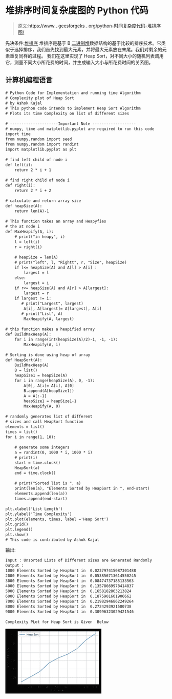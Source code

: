 # 堆排序时间复杂度图的 Python 代码

> 原文:[https://www . geesforgeks . org/python-时间复杂度代码-堆排序图/](https://www.geeksforgeeks.org/python-code-for-time-complexity-plot-of-heap-sort/)

先决条件:[堆排序](https://www.geeksforgeeks.org/heap-sort/)
堆排序是基于 B [二进制堆](https://www.geeksforgeeks.org/check-if-a-given-binary-tree-is-heap/)数据结构的基于比较的排序技术。它类似于选择排序，我们首先找到最大元素，并将最大元素放在末尾。我们对剩余的元素重复同样的过程。
我们在这里实现了 Heap Sort，对不同大小的随机列表调用它，测量不同大小所花费的时间，并生成输入大小与所花费时间的关系图。

## 计算机编程语言

```
# Python Code for Implementation and running time Algorithm
# Complexity plot of Heap Sort
# by Ashok Kajal
# This python code intends to implement Heap Sort Algorithm
# Plots its time Complexity on list of different sizes

# ---------------------Important Note -------------------
# numpy, time and matplotlib.pyplot are required to run this code
import time
from numpy.random import seed
from numpy.random import randint
import matplotlib.pyplot as plt

# find left child of node i
def left(i):
    return 2 * i + 1

# find right child of node i
def right(i):
    return 2 * i + 2

# calculate and return array size
def heapSize(A):
    return len(A)-1

# This function takes an array and Heapyfies
# the at node i
def MaxHeapify(A, i):
    # print("in heapy", i)
    l = left(i)
    r = right(i)

    # heapSize = len(A)
    # print("left", l, "Rightt", r, "Size", heapSize)
    if l<= heapSize(A) and A[l] > A[i] :
        largest = l
    else:
        largest = i
    if r<= heapSize(A) and A[r] > A[largest]:
        largest = r
    if largest != i:
       # print("Largest", largest)
        A[i], A[largest]= A[largest], A[i]
       # print("List", A)
        MaxHeapify(A, largest)

# this function makes a heapified array
def BuildMaxHeap(A):
    for i in range(int(heapSize(A)/2)-1, -1, -1):
        MaxHeapify(A, i)

# Sorting is done using heap of array
def HeapSort(A):
    BuildMaxHeap(A)
    B = list()
    heapSize1 = heapSize(A)
    for i in range(heapSize(A), 0, -1):
        A[0], A[i]= A[i], A[0]
        B.append(A[heapSize1])
        A = A[:-1]
        heapSize1 = heapSize1-1
        MaxHeapify(A, 0)

# randomly generates list of different
# sizes and call HeapSort function
elements = list()
times = list()
for i in range(1, 10):

    # generate some integers
    a = randint(0, 1000 * i, 1000 * i)
    # print(i)
    start = time.clock()
    HeapSort(a)
    end = time.clock()

    # print("Sorted list is ", a)
    print(len(a), "Elements Sorted by HeapSort in ", end-start)
    elements.append(len(a))
    times.append(end-start)

plt.xlabel('List Length')
plt.ylabel('Time Complexity')
plt.plot(elements, times, label ='Heap Sort')
plt.grid()
plt.legend()
plt.show()
# This code is contributed by Ashok Kajal
```

输出:

```
Input : Unsorted Lists of Different sizes are Generated Randomly
Output :
1000 Elements Sorted by HeapSort in  0.023797415087301488
2000 Elements Sorted by HeapSort in  0.053856713614550245
3000 Elements Sorted by HeapSort in  0.08474737185133563
4000 Elements Sorted by HeapSort in  0.13578669978414837
5000 Elements Sorted by HeapSort in  0.1658182863213824
6000 Elements Sorted by HeapSort in  0.1875901601906662
7000 Elements Sorted by HeapSort in  0.21982946862249264
8000 Elements Sorted by HeapSort in  0.2724293921580738
9000 Elements Sorted by HeapSort in  0.30996323029421546

Complexity PLot for Heap Sort is Given  Below
```

![](img/1ec6a6e8f98d473e07443c3660a540e9.png)